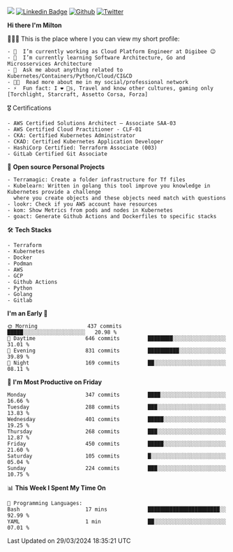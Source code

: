 ![](https://komarev.com/ghpvc/?username=miltlima&color=blueviolet) [![Linkedin Badge](https://img.shields.io/badge/-LinkedIn-blue?style=flat-square&logo=Linkedin&logoColor=white&link=https://www.linkedin.com/in/miltonlimaj/)](https://www.linkedin.com/in/miltonlimaj/) [![Github](https://img.shields.io/github/followers/miltlima?style=social)](https://github.com/miltlima?tab=followers) [![Twitter](https://img.shields.io/twitter/follow/milt_lima?style=social)](https://twitter.com/milt_lima)
 


     
**Hi there I'm Milton**

👨🏽‍💻 This is the place where I you can view my short profile:
```text
- 🔭  I’m currently working as Cloud Platform Engineer at Digibee 😉
- 🌱  I’m currently learning Software Architecture, Go and Microsservices Architecture
- 💬  Ask me about anything related to Kubernetes/Containers/Python/Cloud/CI&CD
- 👨‍💻  Read more about me in my social/professional network
- ⚡  Fun fact: I ❤️ 🐶s, Travel and know other cultures, gaming only [Torchlight, Starcraft, Assetto Corsa, Forza]
```
🎖 Certifications
```text
- AWS Certified Solutions Architect – Associate SAA-03
- AWS Certified Cloud Practitioner - CLF-01
- CKA: Certified Kubernetes Administrator
- CKAD: Certified Kubernetes Application Developer
- HashiCorp Certified: Terraform Associate (003)
- GitLab Certified Git Associate
```
📐 **Open source Personal Projects**

```text
- Terramagic: Create a folder infrastructure for Tf files
- Kubelearn: Written in golang this tool improve you knowledge in Kubernetes provide a challenge
  where you create objects and these objects need match with questions
- lookr: Check if you AWS account have resources
- kom: Show Metrics from pods and nodes in Kubernetes
- goact: Generate Github Actions and Dockerfiles to specific stacks
```
🛠 **Tech Stacks**

```text
- Terraform
- Kubernetes
- Docker
- Podman
- AWS
- GCP
- Github Actions
- Python
- Golang
- Gitlab
```         

<!--START_SECTION:waka-->
**I'm an Early 🐤** 

```text
🌞 Morning                437 commits         █████░░░░░░░░░░░░░░░░░░░░   20.98 % 
🌆 Daytime                646 commits         ████████░░░░░░░░░░░░░░░░░   31.01 % 
🌃 Evening                831 commits         ██████████░░░░░░░░░░░░░░░   39.89 % 
🌙 Night                  169 commits         ██░░░░░░░░░░░░░░░░░░░░░░░   08.11 % 
```
📅 **I'm Most Productive on Friday** 

```text
Monday                   347 commits         ████░░░░░░░░░░░░░░░░░░░░░   16.66 % 
Tuesday                  288 commits         ███░░░░░░░░░░░░░░░░░░░░░░   13.83 % 
Wednesday                401 commits         █████░░░░░░░░░░░░░░░░░░░░   19.25 % 
Thursday                 268 commits         ███░░░░░░░░░░░░░░░░░░░░░░   12.87 % 
Friday                   450 commits         █████░░░░░░░░░░░░░░░░░░░░   21.60 % 
Saturday                 105 commits         █░░░░░░░░░░░░░░░░░░░░░░░░   05.04 % 
Sunday                   224 commits         ███░░░░░░░░░░░░░░░░░░░░░░   10.75 % 
```


📊 **This Week I Spent My Time On** 

```text
💬 Programming Languages: 
Bash                     17 mins             ███████████████████████░░   92.99 % 
YAML                     1 min               ██░░░░░░░░░░░░░░░░░░░░░░░   07.01 % 
```


 Last Updated on 29/03/2024 18:35:21 UTC
<!--END_SECTION:waka-->
